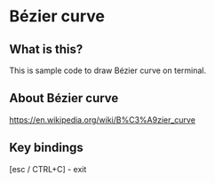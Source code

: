 # Bézier curve 
## What is this?
This is sample code to draw Bézier curve on terminal.<br>

## About Bézier curve
https://en.wikipedia.org/wiki/B%C3%A9zier_curve

## Key bindings
[esc / CTRL+C] - exit<br>



